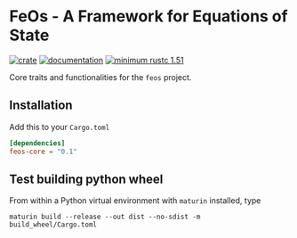 # FeOs - A Framework for Equations of State

[![crate](https://img.shields.io/crates/v/feos-core.svg)](https://crates.io/crates/feos-core)
[![documentation](https://docs.rs/feos-core/badge.svg)](https://docs.rs/feos-core)
[![minimum rustc 1.51](https://img.shields.io/badge/rustc-1.51+-red.svg)](https://rust-lang.github.io/rfcs/2495-min-rust-version.html)

Core traits and functionalities for the `feos` project.

## Installation

Add this to your `Cargo.toml`

```toml
[dependencies]
feos-core = "0.1"
```

## Test building python wheel

From within a Python virtual environment with `maturin` installed, type

```
maturin build --release --out dist --no-sdist -m build_wheel/Cargo.toml
```
